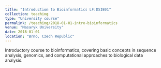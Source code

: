 ```yaml
---
title: "Introduction to Bioinformatics LF:DSIB01"
collection: teaching
type: "University course"
permalink: /teaching/2018-01-01-intro-bioinformatics
venue: "Masaryk University"
date: 2018-01-01
location: "Brno, Czech Republic"
---
```


Introductory course to bioinformatics, covering basic concepts in sequence analysis, genomics, and computational approaches to biological data analysis.
